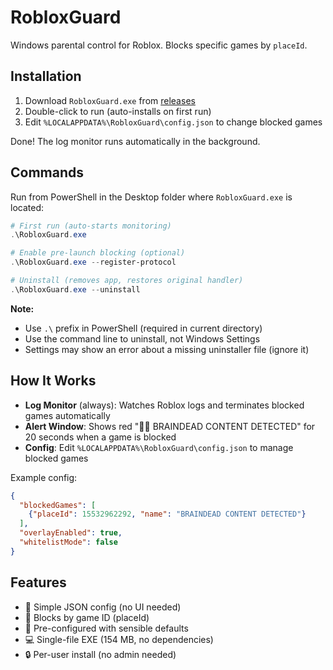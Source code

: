 # RobloxGuard

Windows parental control for Roblox. Blocks specific games by `placeId`.

## Installation

1. Download `RobloxGuard.exe` from [releases](https://github.com/edemarest/RobloxGuard/releases)
2. Double-click to run (auto-installs on first run)
3. Edit `%LOCALAPPDATA%\RobloxGuard\config.json` to change blocked games

Done! The log monitor runs automatically in the background.

## Commands

Run from PowerShell in the Desktop folder where `RobloxGuard.exe` is located:

```powershell
# First run (auto-starts monitoring)
.\RobloxGuard.exe

# Enable pre-launch blocking (optional)
.\RobloxGuard.exe --register-protocol

# Uninstall (removes app, restores original handler)
.\RobloxGuard.exe --uninstall
```

**Note:** 
- Use `.\` prefix in PowerShell (required in current directory)
- Use the command line to uninstall, not Windows Settings
- Settings may show an error about a missing uninstaller file (ignore it)

## How It Works

- **Log Monitor** (always): Watches Roblox logs and terminates blocked games automatically
- **Alert Window**: Shows red "🧠❌ BRAINDEAD CONTENT DETECTED" for 20 seconds when a game is blocked
- **Config**: Edit `%LOCALAPPDATA%\RobloxGuard\config.json` to manage blocked games

Example config:

```json
{
  "blockedGames": [
    {"placeId": 15532962292, "name": "BRAINDEAD CONTENT DETECTED"}
  ],
  "overlayEnabled": true,
  "whitelistMode": false
}
```

## Features

- 🎯 Simple JSON config (no UI needed)
- 🚫 Blocks by game ID (placeId)
- 📝 Pre-configured with sensible defaults
- 💻 Single-file EXE (154 MB, no dependencies)
- 🔒 Per-user install (no admin needed)
